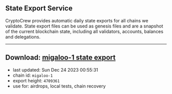 ## State Export Service
CryptoCrew provides automatic daily state exports for all chains we validate. State export files can be used as genesis files and are a snapshot of the current blockchain state, including all validators, accounts, balances and delegations.

---
**Download: [migaloo-1 state export](https://dl.ccvalidators.com/SERVICE/migaloo/migaloo-1_export_4709361.json)**
---

- last updated: Sun Dec 24 2023 00:55:31
- chain id: `migaloo-1`
- export height: `4709361`
- use for: airdrops, local tests, chain recovery
